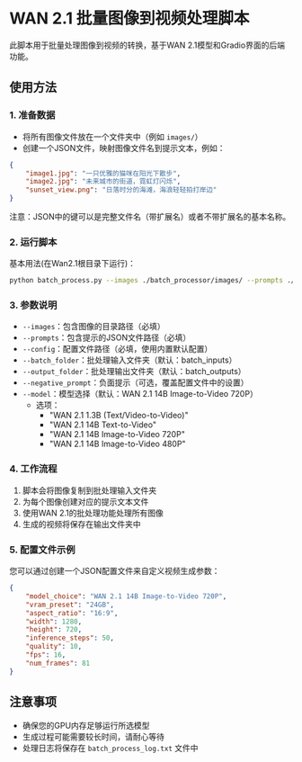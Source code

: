 # WAN 2.1 批量图像到视频处理脚本

此脚本用于批量处理图像到视频的转换，基于WAN 2.1模型和Gradio界面的后端功能。

## 使用方法

### 1. 准备数据

- 将所有图像文件放在一个文件夹中（例如 `images/`）
- 创建一个JSON文件，映射图像文件名到提示文本，例如：

```json
{
    "image1.jpg": "一只优雅的猫咪在阳光下散步",
    "image2.jpg": "未来城市的街道，霓虹灯闪烁",
    "sunset_view.png": "日落时分的海滩，海浪轻轻拍打岸边"
}
```

注意：JSON中的键可以是完整文件名（带扩展名）或者不带扩展名的基本名称。

### 2. 运行脚本

基本用法(在Wan2.1根目录下运行)：

```bash
python batch_process.py --images ./batch_processor/images/ --prompts ./batch_processor/example_prompts.json --config ./batch_processor/example_config.json
```

### 3. 参数说明

- `--images`：包含图像的目录路径（必填）
- `--prompts`：包含提示的JSON文件路径（必填）
- `--config`：配置文件路径（必填，使用内置默认配置）
- `--batch_folder`：批处理输入文件夹（默认：batch_inputs）
- `--output_folder`：批处理输出文件夹（默认：batch_outputs）
- `--negative_prompt`：负面提示（可选，覆盖配置文件中的设置）
- `--model`：模型选择（默认：WAN 2.1 14B Image-to-Video 720P）
  - 选项：
    - "WAN 2.1 1.3B (Text/Video-to-Video)"
    - "WAN 2.1 14B Text-to-Video"
    - "WAN 2.1 14B Image-to-Video 720P"
    - "WAN 2.1 14B Image-to-Video 480P"

### 4. 工作流程

1. 脚本会将图像复制到批处理输入文件夹
2. 为每个图像创建对应的提示文本文件
3. 使用WAN 2.1的批处理功能处理所有图像
4. 生成的视频将保存在输出文件夹中

### 5. 配置文件示例

您可以通过创建一个JSON配置文件来自定义视频生成参数：

```json
{
    "model_choice": "WAN 2.1 14B Image-to-Video 720P",
    "vram_preset": "24GB",
    "aspect_ratio": "16:9",
    "width": 1280,
    "height": 720,
    "inference_steps": 50,
    "quality": 10,
    "fps": 16,
    "num_frames": 81
}
```

## 注意事项

- 确保您的GPU内存足够运行所选模型
- 生成过程可能需要较长时间，请耐心等待
- 处理日志将保存在 `batch_process_log.txt` 文件中